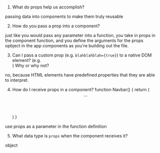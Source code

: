 1. What do props help us accomplish?

passing data into components to make them truly reusable

2. How do you pass a prop into a component?

just like you would pass any parameter into a function, you take in props in the component function, and you define the arguments for the props opbject in the app components as you're building out the file.

3. Can I pass a custom prop (e.g. `blahblahblah={true}`) to a native
   DOM element? (e.g. <div blahblahblah={true}>) Why or why not?

no, because HTML elements have predefined properties that they are able to interpret.

4. How do I receive props in a component?
   function Navbar() {
   return (
   <header>
   ...
   </header>
   )
   }

use props as a parameter in the function definition

5. What data type is `props` when the component receives it?

object
